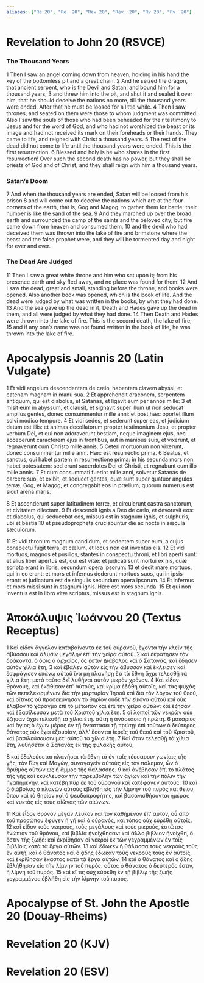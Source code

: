 ```yaml
---
aliases: ["Re 20", "Re. 20", "Rev 20", "Rev. 20", "Rv 20", "Rv. 20"]
---
```



# Revelation to John 20 (RSVCE)

### The Thousand Years
1 Then I saw an angel coming down from heaven, holding in his hand the key of the bottomless pit and a great chain.
2 And he seized the dragon, that ancient serpent, who is the Devil and Satan, and bound him for a thousand years,
3 and threw him into the pit, and shut it and sealed it over him, that he should deceive the nations no more, till the thousand years were ended. After that he must be loosed for a little while.
4 Then I saw thrones, and seated on them were those to whom judgment was committed. Also I saw the souls of those who had been beheaded for their testimony to Jesus and for the word of God, and who had not worshiped the beast or its image and had not received its mark on their foreheads or their hands. They came to life, and reigned with Christ a thousand years.
5 The rest of the dead did not come to life until the thousand years were ended. This is the first resurrection.
6 Blessed and holy is he who shares in the first resurrection! Over such the second death has no power, but they shall be priests of God and of Christ, and they shall reign with him a thousand years.
### Satan’s Doom
7 And when the thousand years are ended, Satan will be loosed from his prison
8 and will come out to deceive the nations which are at the four corners of the earth, that is, Gog and Magog, to gather them for battle; their number is like the sand of the sea.
9 And they marched up over the broad earth and surrounded the camp of the saints and the beloved city; but fire came down from heaven and consumed them,
10 and the devil who had deceived them was thrown into the lake of fire and brimstone where the beast and the false prophet were, and they will be tormented day and night for ever and ever.
### The Dead Are Judged
11 Then I saw a great white throne and him who sat upon it; from his presence earth and sky fled away, and no place was found for them.
12 And I saw the dead, great and small, standing before the throne, and books were opened. Also another book was opened, which is the book of life. And the dead were judged by what was written in the books, by what they had done.
13 And the sea gave up the dead in it, Death and Hades gave up the dead in them, and all were judged by what they had done.
14 Then Death and Hades were thrown into the lake of fire. This is the second death, the lake of fire;
15 and if any one’s name was not found written in the book of life, he was thrown into the lake of fire.


# Apocalypsis Joannis 20 (Latin Vulgate)

1 Et vidi angelum descendentem de cælo, habentem clavem abyssi, et catenam magnam in manu sua.
2 Et apprehendit draconem, serpentem antiquum, qui est diabolus, et Satanas, et ligavit eum per annos mille:
3 et misit eum in abyssum, et clausit, et signavit super illum ut non seducat amplius gentes, donec consummentur mille anni: et post hæc oportet illum solvi modico tempore.
4 Et vidi sedes, et sederunt super eas, et judicium datum est illis: et animas decollatorum propter testimonium Jesu, et propter verbum Dei, et qui non adoraverunt bestiam, neque imaginem ejus, nec acceperunt caracterem ejus in frontibus, aut in manibus suis, et vixerunt, et regnaverunt cum Christo mille annis.
5 Ceteri mortuorum non vixerunt, donec consummentur mille anni. Hæc est resurrectio prima.
6 Beatus, et sanctus, qui habet partem in resurrectione prima: in his secunda mors non habet potestatem: sed erunt sacerdotes Dei et Christi, et regnabunt cum illo mille annis.
7 Et cum consummati fuerint mille anni, solvetur Satanas de carcere suo, et exibit, et seducet gentes, quæ sunt super quatuor angulos terræ, Gog, et Magog, et congregabit eos in prælium, quorum numerus est sicut arena maris.

8 Et ascenderunt super latitudinem terræ, et circuierunt castra sanctorum, et civitatem dilectam.
9 Et descendit ignis a Deo de cælo, et devoravit eos: et diabolus, qui seducebat eos, missus est in stagnum ignis, et sulphuris, ubi et bestia
10 et pseudopropheta cruciabuntur die ac nocte in sæcula sæculorum.

11 Et vidi thronum magnum candidum, et sedentem super eum, a cujus conspectu fugit terra, et cælum, et locus non est inventus eis.
12 Et vidi mortuos, magnos et pusillos, stantes in conspectu throni, et libri aperti sunt: et alius liber apertus est, qui est vitæ: et judicati sunt mortui ex his, quæ scripta erant in libris, secundum opera ipsorum:
13 et dedit mare mortuos, qui in eo erant: et mors et infernus dederunt mortuos suos, qui in ipsis erant: et judicatum est de singulis secundum opera ipsorum.
14 Et infernus et mors missi sunt in stagnum ignis. Hæc est mors secunda.
15 Et qui non inventus est in libro vitæ scriptus, missus est in stagnum ignis.


# Ἀποκάλυψις Ἰωάννου 20 (Textus Receptus)

1 Καὶ εἶδον ἄγγελον καταβαίνοντα ἐκ τοῦ οὐρανοῦ, ἔχοντα τὴν κλεῖν τῆς ἀβύσσου καὶ ἅλυσιν μεγάλην ἐπὶ τὴν χεῖρα αὐτοῦ.
2 καὶ ἐκράτησεν τὸν δράκοντα, ὁ ὄφις ὁ ἀρχαῖος, ὅς ἐστιν Διάβολος καὶ ὁ Σατανᾶς, καὶ ἔδησεν αὐτὸν χίλια ἔτη,
3 καὶ ἔβαλεν αὐτὸν εἰς τὴν ἄβυσσον καὶ ἔκλεισεν καὶ ἐσφράγισεν ἐπάνω αὐτοῦ ἵνα μὴ πλανήσῃ ἔτι τὰ ἔθνη ἄχρι τελεσθῇ τὰ χίλια ἔτη: μετὰ ταῦτα δεῖ λυθῆναι αὐτὸν μικρὸν χρόνον.
4 Καὶ εἶδον θρόνους, καὶ ἐκάθισαν ἐπ' αὐτούς, καὶ κρίμα ἐδόθη αὐτοῖς, καὶ τὰς ψυχὰς τῶν πεπελεκισμένων διὰ τὴν μαρτυρίαν Ἰησοῦ καὶ διὰ τὸν λόγον τοῦ θεοῦ, καὶ οἵτινες οὐ προσεκύνησαν τὸ θηρίον οὐδὲ τὴν εἰκόνα αὐτοῦ καὶ οὐκ ἔλαβον τὸ χάραγμα ἐπὶ τὸ μέτωπον καὶ ἐπὶ τὴν χεῖρα αὐτῶν: καὶ ἔζησαν καὶ ἐβασίλευσαν μετὰ τοῦ Χριστοῦ χίλια ἔτη.
5 οἱ λοιποὶ τῶν νεκρῶν οὐκ ἔζησαν ἄχρι τελεσθῇ τὰ χίλια ἔτη. αὕτη ἡ ἀνάστασις ἡ πρώτη.
6 μακάριος καὶ ἅγιος ὁ ἔχων μέρος ἐν τῇ ἀναστάσει τῇ πρώτῃ: ἐπὶ τούτων ὁ δεύτερος θάνατος οὐκ ἔχει ἐξουσίαν, ἀλλ' ἔσονται ἱερεῖς τοῦ θεοῦ καὶ τοῦ Χριστοῦ, καὶ βασιλεύσουσιν μετ' αὐτοῦ τὰ χίλια ἔτη.
7 Καὶ ὅταν τελεσθῇ τὰ χίλια ἔτη, λυθήσεται ὁ Σατανᾶς ἐκ τῆς φυλακῆς αὐτοῦ,

8 καὶ ἐξελεύσεται πλανῆσαι τὰ ἔθνη τὰ ἐν ταῖς τέσσαρσιν γωνίαις τῆς γῆς, τὸν Γὼγ καὶ Μαγώγ, συναγαγεῖν αὐτοὺς εἰς τὸν πόλεμον, ὧν ὁ ἀριθμὸς αὐτῶν ὡς ἡ ἄμμος τῆς θαλάσσης.
9 καὶ ἀνέβησαν ἐπὶ τὸ πλάτος τῆς γῆς καὶ ἐκύκλευσαν τὴν παρεμβολὴν τῶν ἁγίων καὶ τὴν πόλιν τὴν ἠγαπημένην. καὶ κατέβη πῦρ ἐκ τοῦ οὐρανοῦ καὶ κατέφαγεν αὐτούς:
10 καὶ ὁ διάβολος ὁ πλανῶν αὐτοὺς ἐβλήθη εἰς τὴν λίμνην τοῦ πυρὸς καὶ θείου, ὅπου καὶ τὸ θηρίον καὶ ὁ ψευδοπροφήτης, καὶ βασανισθήσονται ἡμέρας καὶ νυκτὸς εἰς τοὺς αἰῶνας τῶν αἰώνων.

11 Καὶ εἶδον θρόνον μέγαν λευκὸν καὶ τὸν καθήμενον ἐπ' αὐτόν, οὗ ἀπὸ τοῦ προσώπου ἔφυγεν ἡ γῆ καὶ ὁ οὐρανός, καὶ τόπος οὐχ εὑρέθη αὐτοῖς.
12 καὶ εἶδον τοὺς νεκρούς, τοὺς μεγάλους καὶ τοὺς μικρούς, ἑστῶτας ἐνώπιον τοῦ θρόνου, καὶ βιβλία ἠνοίχθησαν: καὶ ἄλλο βιβλίον ἠνοίχθη, ὅ ἐστιν τῆς ζωῆς: καὶ ἐκρίθησαν οἱ νεκροὶ ἐκ τῶν γεγραμμένων ἐν τοῖς βιβλίοις κατὰ τὰ ἔργα αὐτῶν.
13 καὶ ἔδωκεν ἡ θάλασσα τοὺς νεκροὺς τοὺς ἐν αὐτῇ, καὶ ὁ θάνατος καὶ ὁ ᾅδης ἔδωκαν τοὺς νεκροὺς τοὺς ἐν αὐτοῖς, καὶ ἐκρίθησαν ἕκαστος κατὰ τὰ ἔργα αὐτῶν.
14 καὶ ὁ θάνατος καὶ ὁ ᾅδης ἐβλήθησαν εἰς τὴν λίμνην τοῦ πυρός. οὗτος ὁ θάνατος ὁ δεύτερός ἐστιν, ἡ λίμνη τοῦ πυρός.
15 καὶ εἴ τις οὐχ εὑρέθη ἐν τῇ βίβλῳ τῆς ζωῆς γεγραμμένος ἐβλήθη εἰς τὴν λίμνην τοῦ πυρός.


# Apocalypse of St. John the Apostle 20 (Douay-Rheims)


# Revelation 20 (KJV)


# Revelation 20 (ESV)

